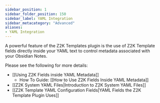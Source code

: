 ```yaml
---
sidebar_position: 1
sidebar_folder_position: 150
sidebar_label: YAML Integration
sidebar_metacategory: "Advanced"
aliases:
- YAML Integration
---
```


A powerful feature of the Z2K Templates plugin is the use of Z2K Template fields directly inside your YAML text to control metadata associated with your Obsidian Notes.

Please see the following for more details:
- [[Using Z2K Fields inside YAML Metadata]] 
	- How To Guide: [[How to Use Z2K Fields Inside YAML Metadata]]
- [[Z2K System YAML Files|Introduction to Z2K System YAML Files]]
- [[Z2K Template YAML Configuration Fields|YAML Fields the Z2K Template Plugin Uses]]

